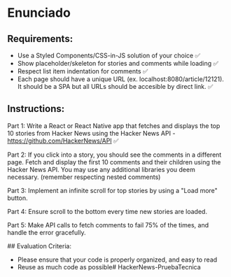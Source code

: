 # Enunciado

## Requirements:
- Use a Styled Components/CSS-in-JS solution of your choice ✅
- Show placeholder/skeleton for stories and comments while loading ✅
- Respect list item indentation for comments ✅
- Each page should have a unique URL (ex. localhost:8080/article/12121). It should be a SPA but all URLs should be accesible by direct link. ✅

## Instructions: 

Part 1: Write a React or React Native app that fetches and displays the top 10 stories from Hacker News using the Hacker News API - https://github.com/HackerNews/API ✅

Part 2: If you click into a story, you should see the comments in a different page.
Fetch and display the first 10 comments and their children using the Hacker News API.
You may use any additional libraries you deem necessary. (remember respecting nested comments)

Part 3: Implement an infinite scroll for top stories by using a "Load more" button.

Part 4: Ensure scroll to the bottom every time new stories are loaded.

Part 5: Make API calls to fetch comments to fail 75% of the times, and handle the error gracefully.

## Evaluation Criteria:

- Please ensure that your code is properly organized, and easy to read
- Reuse as much code as possible# HackerNews-PruebaTecnica
